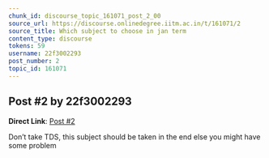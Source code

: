 ```yaml
---
chunk_id: discourse_topic_161071_post_2_00
source_url: https://discourse.onlinedegree.iitm.ac.in/t/161071/2
source_title: Which subject to choose in jan term
content_type: discourse
tokens: 59
username: 22f3002293
post_number: 2
topic_id: 161071
---
```


## Post #2 by 22f3002293

**Direct Link**: [Post #2](https://discourse.onlinedegree.iitm.ac.in/t/161071/2)

Don’t take TDS, this subject should be taken in the end else you might have some problem
